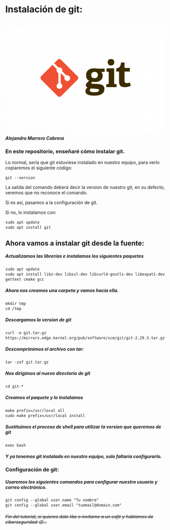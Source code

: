 # Instalación de git:

<div align="center">
    <br>
        <img src="git.png">
    <br>
</div>

***Alejandro Marrero Cabrera***

### En este repositorio, enseñaré cómo instalar git.

Lo normal, sería que git estuviese instalado en nuestro equipo, para verlo copiaremos el siguiente código:
```
git --version
```
La salida del comando deberá decir la version de nuestro git, en su defecto, veremos que no reconoce el comando.

Si es así, pasamos a la configuración de git.

Si no, lo instalamos con:

```
sudo apt update
sudo apt install git
```
## Ahora vamos a instalar git desde la fuente:
##### Actualizamos las librerías e instalamos los siguientes paquetes
```
sudo apt update
sudo apt install libz-dev libssl-dev libcurl4-gnutls-dev libexpat1-dev gettext cmake gcc
```
#####  Ahora nos creamos una carpeta y vamos hacia ella.
```
mkdir tmp
cd /tmp
```

##### Descargamos la version de git
```
curl -o git.tar.gz https://mirrors.edge.kernel.org/pub/software/scm/git/git-2.29.3.tar.gz
```
##### Descomprimimos el archivo con tar:
```
tar -zxf git.tar.gz
```
##### Nos dirigimos al nuevo directorio de git
```
cd git-*
```
##### Creamos el paquete y lo instalamos
```
make prefix=/usr/local all
sudo make prefix=/usr/local install
```
##### Sustituimos el proceso de shell para utilizar la version que queremos de git
```
exec bash
```
##### Y ya tenemos git instalado en nuestro equipo, solo faltaría configurarlo.

### Configuración de git:

##### Usaremos los siguientes comandos para configurar nuestro usuario y correo electrónico.

```
git config --global user.name "Tu nombre"
git config --global user.email "tuemail@domain.com"
```

###### ~~Fin del tutorial, si quieres dale like o invítame a un café y hablamos de ciberseguridad 😉...~~
